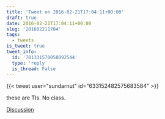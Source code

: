 ```yaml
---
title: 'Tweet on 2016-02-21T17:04:11+00:00'
draft: true
date: 2016-02-21T17:04:11+00:00
slug: '201602211704'
tags:
  - tweets
is_tweet: true
tweet_info:
  id: '701331570058092544'
  type: 'reply'
  is_thread: False
---
```




{{< tweet user="sundarnut" id="633152482575683584" >}}

these are TIs. No class.

[Discussion](https://x.com/sytelus/status/701331570058092544)
